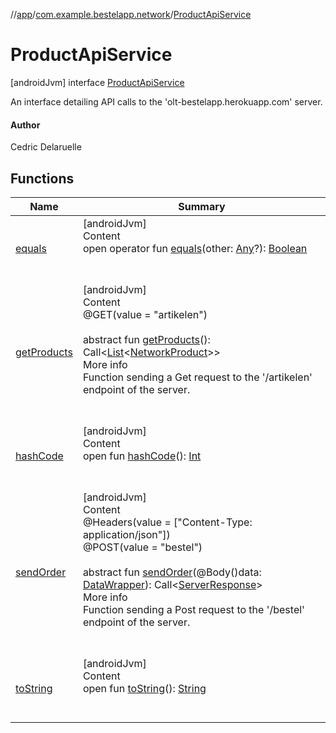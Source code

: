 //[app](../../index.md)/[com.example.bestelapp.network](../index.md)/[ProductApiService](index.md)



# ProductApiService  
 [androidJvm] interface [ProductApiService](index.md)

An interface detailing API calls to the 'olt-bestelapp.herokuapp.com' server.



#### Author  


Cedric Delaruelle

   


## Functions  
  
|  Name|  Summary| 
|---|---|
| <a name="kotlin/Any/equals/#kotlin.Any?/PointingToDeclaration/"></a>[equals](../../com.example.bestelapp.repository/-product-repository/index.md#%5Bkotlin%2FAny%2Fequals%2F%23kotlin.Any%3F%2FPointingToDeclaration%2F%5D%2FFunctions%2F-1024765483)| <a name="kotlin/Any/equals/#kotlin.Any?/PointingToDeclaration/"></a>[androidJvm]  <br>Content  <br>open operator fun [equals](../../com.example.bestelapp.repository/-product-repository/index.md#%5Bkotlin%2FAny%2Fequals%2F%23kotlin.Any%3F%2FPointingToDeclaration%2F%5D%2FFunctions%2F-1024765483)(other: [Any](https://kotlinlang.org/api/latest/jvm/stdlib/kotlin/-any/index.html)?): [Boolean](https://kotlinlang.org/api/latest/jvm/stdlib/kotlin/-boolean/index.html)  <br><br><br>
| <a name="com.example.bestelapp.network/ProductApiService/getProducts/#/PointingToDeclaration/"></a>[getProducts](get-products.md)| <a name="com.example.bestelapp.network/ProductApiService/getProducts/#/PointingToDeclaration/"></a>[androidJvm]  <br>Content  <br>@GET(value = "artikelen")  <br>  <br>abstract fun [getProducts](get-products.md)(): Call<[List](https://kotlinlang.org/api/latest/jvm/stdlib/kotlin.collections/-list/index.html)<[NetworkProduct](../../com.example.bestelapp.data.product/-network-product/index.md)>>  <br>More info  <br>Function sending a Get request to the '/artikelen' endpoint of the server.  <br><br><br>
| <a name="kotlin/Any/hashCode/#/PointingToDeclaration/"></a>[hashCode](../../com.example.bestelapp.repository/-product-repository/index.md#%5Bkotlin%2FAny%2FhashCode%2F%23%2FPointingToDeclaration%2F%5D%2FFunctions%2F-1024765483)| <a name="kotlin/Any/hashCode/#/PointingToDeclaration/"></a>[androidJvm]  <br>Content  <br>open fun [hashCode](../../com.example.bestelapp.repository/-product-repository/index.md#%5Bkotlin%2FAny%2FhashCode%2F%23%2FPointingToDeclaration%2F%5D%2FFunctions%2F-1024765483)(): [Int](https://kotlinlang.org/api/latest/jvm/stdlib/kotlin/-int/index.html)  <br><br><br>
| <a name="com.example.bestelapp.network/ProductApiService/sendOrder/#com.example.bestelapp.data.datawrapper.DataWrapper/PointingToDeclaration/"></a>[sendOrder](send-order.md)| <a name="com.example.bestelapp.network/ProductApiService/sendOrder/#com.example.bestelapp.data.datawrapper.DataWrapper/PointingToDeclaration/"></a>[androidJvm]  <br>Content  <br>@Headers(value = ["Content-Type: application/json"])  <br>@POST(value = "bestel")  <br>  <br>abstract fun [sendOrder](send-order.md)(@Body()data: [DataWrapper](../../com.example.bestelapp.data.datawrapper/-data-wrapper/index.md)): Call<[ServerResponse](../../com.example.bestelapp.data.datawrapper/-server-response/index.md)>  <br>More info  <br>Function sending a Post request to the '/bestel' endpoint of the server.  <br><br><br>
| <a name="kotlin/Any/toString/#/PointingToDeclaration/"></a>[toString](../../com.example.bestelapp.repository/-product-repository/index.md#%5Bkotlin%2FAny%2FtoString%2F%23%2FPointingToDeclaration%2F%5D%2FFunctions%2F-1024765483)| <a name="kotlin/Any/toString/#/PointingToDeclaration/"></a>[androidJvm]  <br>Content  <br>open fun [toString](../../com.example.bestelapp.repository/-product-repository/index.md#%5Bkotlin%2FAny%2FtoString%2F%23%2FPointingToDeclaration%2F%5D%2FFunctions%2F-1024765483)(): [String](https://kotlinlang.org/api/latest/jvm/stdlib/kotlin/-string/index.html)  <br><br><br>

